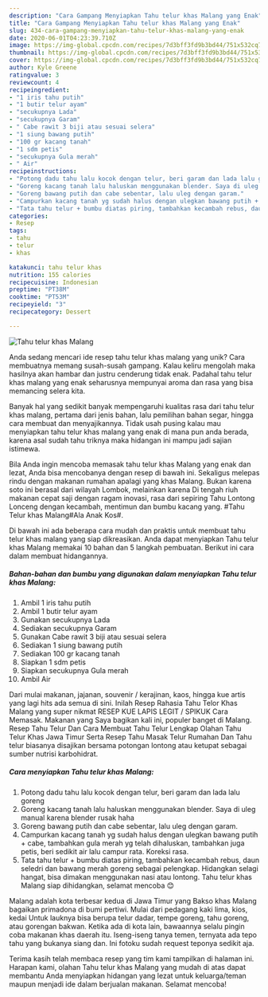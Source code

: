 ```yaml
---
description: "Cara Gampang Menyiapkan Tahu telur khas Malang yang Enak"
title: "Cara Gampang Menyiapkan Tahu telur khas Malang yang Enak"
slug: 434-cara-gampang-menyiapkan-tahu-telur-khas-malang-yang-enak
date: 2020-06-01T04:23:39.710Z
image: https://img-global.cpcdn.com/recipes/7d3bff3fd9b3bd44/751x532cq70/tahu-telur-khas-malang-foto-resep-utama.jpg
thumbnail: https://img-global.cpcdn.com/recipes/7d3bff3fd9b3bd44/751x532cq70/tahu-telur-khas-malang-foto-resep-utama.jpg
cover: https://img-global.cpcdn.com/recipes/7d3bff3fd9b3bd44/751x532cq70/tahu-telur-khas-malang-foto-resep-utama.jpg
author: Kyle Greene
ratingvalue: 3
reviewcount: 4
recipeingredient:
- "1 iris tahu putih"
- "1 butir telur ayam"
- "secukupnya Lada"
- "secukupnya Garam"
- " Cabe rawit 3 biji atau sesuai selera"
- "1 siung bawang putih"
- "100 gr kacang tanah"
- "1 sdm petis"
- "secukupnya Gula merah"
- " Air"
recipeinstructions:
- "Potong dadu tahu lalu kocok dengan telur, beri garam dan lada lalu goreng"
- "Goreng kacang tanah lalu haluskan menggunakan blender. Saya di uleg manual karena blender rusak haha"
- "Goreng bawang putih dan cabe sebentar, lalu uleg dengan garam."
- "Campurkan kacang tanah yg sudah halus dengan ulegkan bawang putih + cabe, tambahkan gula merah yg telah dihaluskan, tambahkan juga petis, beri sedikit air lalu campur rata. Koreksi rasa."
- "Tata tahu telur + bumbu diatas piring, tambahkan kecambah rebus, daun seledri dan bawang merah goreng sebagai pelengkap. Hidangkan selagi hangat, bisa dimakan menggunakan nasi atau lontong. Tahu telur khas Malang siap dihidangkan, selamat mencoba 😊"
categories:
- Resep
tags:
- tahu
- telur
- khas

katakunci: tahu telur khas 
nutrition: 155 calories
recipecuisine: Indonesian
preptime: "PT38M"
cooktime: "PT53M"
recipeyield: "3"
recipecategory: Dessert

---
```



![Tahu telur khas Malang](https://img-global.cpcdn.com/recipes/7d3bff3fd9b3bd44/751x532cq70/tahu-telur-khas-malang-foto-resep-utama.jpg)

Anda sedang mencari ide resep tahu telur khas malang yang unik? Cara membuatnya memang susah-susah gampang. Kalau keliru mengolah maka hasilnya akan hambar dan justru cenderung tidak enak. Padahal tahu telur khas malang yang enak seharusnya mempunyai aroma dan rasa yang bisa memancing selera kita.

Banyak hal yang sedikit banyak mempengaruhi kualitas rasa dari tahu telur khas malang, pertama dari jenis bahan, lalu pemilihan bahan segar, hingga cara membuat dan menyajikannya. Tidak usah pusing kalau mau menyiapkan tahu telur khas malang yang enak di mana pun anda berada, karena asal sudah tahu triknya maka hidangan ini mampu jadi sajian istimewa.

Bila Anda ingin mencoba memasak tahu telur khas Malang yang enak dan lezat, Anda bisa mencobanya dengan resep di bawah ini. Sekaligus melepas rindu dengan makanan rumahan apalagi yang khas Malang. Bukan karena soto ini berasal dari wilayah Lombok, melainkan karena Di tengah riuh makanan cepat saji dengan ragam inovasi, rasa dari sepiring Tahu Lontong Lonceng dengan kecambah, mentimun dan bumbu kacang yang. #Tahu Telur khas Malang#Ala Anak Kos#.


Di bawah ini ada beberapa cara mudah dan praktis untuk membuat tahu telur khas malang yang siap dikreasikan. Anda dapat menyiapkan Tahu telur khas Malang memakai 10 bahan dan 5 langkah pembuatan. Berikut ini cara dalam membuat hidangannya.

<!--inarticleads1-->

##### Bahan-bahan dan bumbu yang digunakan dalam menyiapkan Tahu telur khas Malang:

1. Ambil 1 iris tahu putih
1. Ambil 1 butir telur ayam
1. Gunakan secukupnya Lada
1. Sediakan secukupnya Garam
1. Gunakan  Cabe rawit 3 biji atau sesuai selera
1. Sediakan 1 siung bawang putih
1. Sediakan 100 gr kacang tanah
1. Siapkan 1 sdm petis
1. Siapkan secukupnya Gula merah
1. Ambil  Air


Dari mulai makanan, jajanan, souvenir / kerajinan, kaos, hingga kue artis yang lagi hits ada semua di sini. Inilah Resep Rahasia Tahu Telor Khas Malang yang super nikmat RESEP KUE LAPIS LEGIT / SPIKUK Cara Memasak. Makanan yang Saya bagikan kali ini, populer banget di Malang. Resep Tahu Telur Dan Cara Membuat Tahu Telur Lengkap Olahan Tahu Telur Khas Jawa Timur Serta Resep Tahu Masak Telur Rumahan Dan Tahu telur biasanya disajikan bersama potongan lontong atau ketupat sebagai sumber nutrisi karbohidrat. 

<!--inarticleads2-->

##### Cara menyiapkan Tahu telur khas Malang:

1. Potong dadu tahu lalu kocok dengan telur, beri garam dan lada lalu goreng
1. Goreng kacang tanah lalu haluskan menggunakan blender. Saya di uleg manual karena blender rusak haha
1. Goreng bawang putih dan cabe sebentar, lalu uleg dengan garam.
1. Campurkan kacang tanah yg sudah halus dengan ulegkan bawang putih + cabe, tambahkan gula merah yg telah dihaluskan, tambahkan juga petis, beri sedikit air lalu campur rata. Koreksi rasa.
1. Tata tahu telur + bumbu diatas piring, tambahkan kecambah rebus, daun seledri dan bawang merah goreng sebagai pelengkap. Hidangkan selagi hangat, bisa dimakan menggunakan nasi atau lontong. Tahu telur khas Malang siap dihidangkan, selamat mencoba 😊


Malang adalah kota terbesar kedua di Jawa Timur yang Bakso khas Malang bagaikan primadona di bumi pertiwi. Mulai dari pedagang kaki lima, kios, kedai Untuk lauknya bisa berupa telur dadar, tempe goreng, tahu goreng, atau gorengan bakwan. Ketika ada di kota lain, bawaannya selalu pingin coba makanan khas daerah itu. Iseng-iseng tanya temen, ternyata ada tepo tahu yang bukanya siang dan. Ini fotoku sudah request teponya sedikit aja. 

Terima kasih telah membaca resep yang tim kami tampilkan di halaman ini. Harapan kami, olahan Tahu telur khas Malang yang mudah di atas dapat membantu Anda menyiapkan hidangan yang lezat untuk keluarga/teman maupun menjadi ide dalam berjualan makanan. Selamat mencoba!
